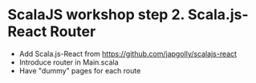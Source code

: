 # ScalaJS workshop step 2. Scala.js-React Router

* Add Scala.js-React from https://github.com/japgolly/scalajs-react
* Introduce router in Main.scala
* Have "dummy" pages for each route
